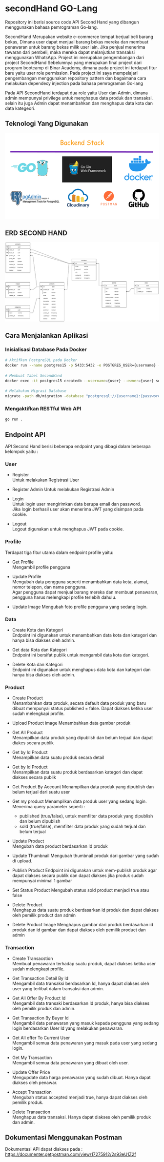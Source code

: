 # secondHand GO-Lang

Repository ini berisi source code API Second Hand yang dibangun menggunakan bahasa pemrograman Go-lang.

SecondHand Merupakan website e-commerce tempat berjual beli barang bekas, Dimana user dapat menjual barang bekas mereka dan membuat penawaran untuk barang bekas milik user lain. Jika penjual menerima tawaran dari pembeli, maka mereka dapat melanjutkan transaksi menggunakan WhatsApp. Project ini merupakan pengembangan dari project SecondHand Sebelumnya yang merupakan final project dari program bootcamp di Binar Academy, dimana pada project ini terdapat fitur baru yaitu user role permission. Pada project ini saya mempelajari pengembangan menggunakan repository pattern dan bagaimana cara melakukan dependecy injection pada bahasa pemrograman Go-lang

Pada API SecondHand terdapat dua role yaitu User dan Admin, dimana admin mempunyai privilege untuk menghapus data produk dan transaksi. selain itu juga Admin dapat menambahkan dan menghapus data kota dan data kategeori.

## Teknologi Yang Digunakan
![Teknologi Yang Digunakan](./Backend-Stack.png)

## ERD SECOND HAND
![ERD SECOND HAND](./secondHand-ERD.jpg)

## Cara Menjalankan Aplikasi
### Inisialisasi Database Pada Docker
```bash
# Aktifkan PostgreSQL pada Docker
docker run --name postgres15 -p 5433:5432 -e POSTGRES_USER={username} -e POSTGRES_PASSWORD={password} -d postgres:15-alpine

# Membuat Tabel SecondHand
docker exec -it postgres15 createdb --username={user} --owner={user} secondhand

# Melakukan Migrasi Database
migrate -path db/migration -database "postgresql://{username}:{password}@localhost:5432/secondhand?sslmode=disable" -verbose up
```

### Mengaktifkan RESTful Web API
```bash
go run .
```


## Endpoint API

API Second Hand berisi beberapa endpoint yang dibagi dalam beberapa kelompok yaitu :

### User 
- Register  
Untuk melakukan Registrasi User

- Register Admin
Untuk melakukan Registrasi Admin

- Login  
Untuk login user mengirimkan data berupa email dan password.  
Jika login berhasil user akan menerima JWT yang disimpan pada cookie.

- Logout  
Logout digunakan untuk menghapus JWT pada cookie.  

### Profile 
Terdapat tiga fitur utama dalam endpoint profile yaitu:  
- Get Profile  
Mengambil profile pengguna 

- Update Profile  
Mengubah data pengguna seperti menambahkan data kota, alamat, nomor telepon, dan nama pengguna.  
Agar pengguna dapat menjual barang mereka dan membuat penawaran, pengguna harus melengkapi profile terlebih dahulu.

- Update Image
Mengubah foto profile pengguna yang sedang login.

### Data 
- Create Kota dan Kategori  
Endpoint ini digunakan untuk menambahkan data kota dan kategori dan hanya bisa diakses oleh admin.  

- Get data Kota dan Kategori  
Endpoint ini bersifat publik untuk mengambil data kota dan kategori.

- Delete Kota dan Kategori  
Endpoint ini digunakan untuk menghapus data kota dan kategori dan hanya bisa diakses oleh admin.

### Product
- Create Product  
Menambahkan data produk, secara default data produk yang baru dibuat mempunyai status published = false. Dapat diakses ketika user sudah melengkapi profile. 

- Upload Product image
Menambahkan data gambar produk 

- Get All Product  
Menampilkan data produk yang dipublish dan belum terjual dan dapat diakes secara publik

- Get by Id Product  
Menampilkan data suatu produk secara detail

- Get by Id Product  
Menampilkan data suatu produk berdasarkan kategori dan dapat diakses secara publik

- Get Product By Account
Menampilkan data produk yang dipublish dan belum terjual dari suatu user

- Get my product
Menampilkan data produk user yang sedang login. Menerima query parameter seperti :  
    - published (true/false), untuk memfilter data produk yang dipublish dan belum dipublish
    - sold (true/false), memfilter data produk yang sudah terjual dan belum terjual

- Update Product  
Mengubah data product berdasarkan Id produk

- Update Thumbnail
Mengubah thumbnail produk dari gambar yang sudah di upload.

- Publish Product
Endpoint ini digunakan untuk mem-publish produk agar dapat diakses secara publik dan dapat diakses jika produk sudah mempunyai minimal 1 gambar 

- Set Status Product 
Mengubah status sold product menjadi true atau false

- Delete Product  
Menghapus data suatu produk berdasarkan id produk dan dapat diakses oleh pemilik product dan admin

- Delete Product Image
Menghapus gambar dari produk berdasarkan id produk dan id gambar dan dapat diakses oleh pemilik product dan admin

### Transaction
- Create Transacstion  
Membuat penawaran terhadap suatu produk, dapat diakses ketika user sudah melengkapi profile.  

- Get Transaction Detail By Id  
Mengambil data transaksi berdasarkan Id, hanya dapat diakses oleh user yang terlibat dalam transaksi dan admin.

- Get All Offer By Product Id  
Mengambil data transaki berdasarkan Id produk, hanya bisa diakses oleh pemilik produk dan admin. 

- Get Transaction By Buyer Id  
Mengambil data penawaran yang masuk kepada pengguna yang sedang login berdasarkan User Id yang melakukan penawaran.
  
- Get All offer To Current User  
Mengambil semua data penawaran yang masuk pada user yang sedang login. 
   
- Get My Transaction  
Mengambil semua data penawaran yang dibuat oleh user. 

- Update Offer Price  
Mengupdate data harga penawaran yang sudah dibuat. Hanya dapat diakses oleh penawar.

- Accept Transaction  
Mengubah status accepted menjadi true, hanya dapat diakses oleh pemilik produk.


- Delete Transaction  
Menghapus data transaksi. Hanya dapat diakses oleh pemilik produk dan admin.

## Dokumentasi Menggunakan Postman
Dokumentasi API dapat diakses pada :
https://documenter.getpostman.com/view/17275912/2s93eU1Z2f

